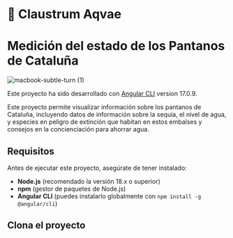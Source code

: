 
#  🌊 Claustrum Aqvae
# Medición del estado de los Pantanos de Cataluña
![macbook-subtle-turn (1)](https://github.com/user-attachments/assets/21425d24-78d8-4328-99d3-2777f8ad3a66)


Este proyecto ha sido desarrollado con  [Angular CLI](https://github.com/angular/angular-cli) version 17.0.9.

Este proyecto permite visualizar información sobre los pantanos de Cataluña, incluyendo datos  de información sobre la sequía, el nivel de agua, y especies en peligro de extinción que habitan en estos embalses y consejos en la concienciación para ahorrar agua.

## Requisitos
Antes de ejecutar este proyecto, asegúrate de tener instalado:

- **Node.js** (recomendado la versión 18.x o superior)
- **npm** (gestor de paquetes de Node.js)
- **Angular CLI** (puedes instalarlo globalmente con `npm install -g @angular/cli`)

## Clona el proyecto




